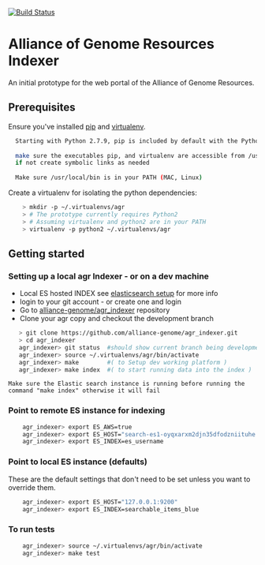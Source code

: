[![Build Status](https://travis-ci.org/alliance-genome/agr.svg?branch=master)](https://travis-ci.org/alliance-genome/agr)

# Alliance of Genome Resources Indexer
An initial prototype for the web portal of the Alliance of Genome
Resources.

## Prerequisites

Ensure you've installed [pip][1] and [virtualenv][2].

```bash
  Starting with Python 2.7.9, pip is included by default with the Python binary installers. 
  
  make sure the executables pip, and virtualenv are accessible from /usr/local/bin  (MAC, Linux)
  if not create symbolic links as needed
  
  Make sure /usr/local/bin is in your PATH (MAC, Linux)
```
Create a virtualenv for isolating the python dependencies:

```bash
	> mkdir -p ~/.virtualenvs/agr
	> # The prototype currently requires Python2
	> # Assuming virtualenv and python2 are in your PATH
	> virtualenv -p python2 ~/.virtualenvs/agr
```

## Getting started

### Setting up a local agr Indexer - or on a dev machine

* Local ES hosted INDEX see [elasticsearch setup][4] for more info
* login to your git account - or create one and login
* Go to [alliance-genome/agr_indexer][3] repository
* Clone your agr copy and checkout the development branch

```bash
   > git clone https://github.com/alliance-genome/agr_indexer.git
   > cd agr_indexer
   agr_indexer> git status  #should show current branch being development if not git checkout development
   agr_indexer> source ~/.virtualenvs/agr/bin/activate
   agr_indexer> make        #( to Setup dev working platform )
   agr_indexer> make index  #( to start running data into the index )
```
```
Make sure the Elastic search instance is running before running the command "make index" otherwise it will fail

```

### Point to remote ES instance for indexing

```bash
	agr_indexer> export ES_AWS=true
	agr_indexer> export ES_HOST="search-es1-oyqxarxm2djn35dfodzniituhe.us-west-2.es.amazonaws.com"
	agr_indexer> export ES_INDEX=es_username
```

### Point to local ES instance (defaults)

These are the default settings that don't need to be set unless you want to override them.

```bash
	agr_indexer> export ES_HOST="127.0.0.1:9200"
	agr_indexer> export ES_INDEX=searchable_items_blue
```

### To run tests

```bash
	agr_indexer> source ~/.virtualenvs/agr/bin/activate
	agr_indexer> make test
```

[1]: https://pip.pypa.io/en/stable/installing/
[2]: https://virtualenv.pypa.io/en/stable/installation/
[3]: https://github.com/alliance-genome/agr_indexer
[4]: ../doc/ES_SETUP.md

